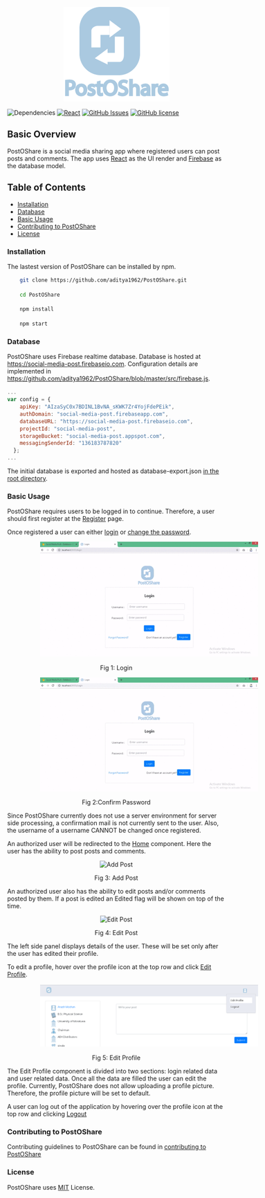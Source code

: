 <p align="center"><img src="https://raw.githubusercontent.com/aditya1962/PostOShare/master/public/images/icons/logo.png" alt="logo">
</p>

![Dependencies](https://img.shields.io/badge/dependencies-up%20to%20date-brightgreen.svg)
[![React](https://img.shields.io/badge/react-16.8%2B-blue.svg)](https://img.shields.io/badge/react-16.8%2B-blue.svg)
[![GitHub Issues](https://img.shields.io/github/issues/aditya1962/PostOShare.svg)](https://github.com/aditya1962/PostOShare/issues)
[![GitHub license](https://img.shields.io/github/license/aditya1962/PostOShare)](https://github.com/aditya1962/PostOShare/blob/master/LICENSE)


## Basic Overview

PostOShare is a social media sharing app where registered users can post posts and comments. The app uses <a href="https://reactjs.org/">React</a> as the UI render and <a href="https://firebase.google.com">Firebase</a> as the database model.

## Table of Contents
* <a href="#installation">Installation</a>
* <a href="#db"> Database </a>
* <a href="#basic-usage">Basic Usage</a>
* <a href="#contributions"> Contributing to PostOShare </a>
* <a href="#license"> License </a>

<h3 id="installation">Installation</h3>

The lastest version of PostOShare can be installed by npm.

```sh
    git clone https://github.com/aditya1962/PostOShare.git
    
    cd PostOShare
    
    npm install 
    
    npm start
```

<h3 id="db">Database</h3>

PostOShare uses Firebase realtime database. Database is hosted at <a href="https://social-media-post.firebaseio.com">https://social-media-post.firebaseio.com</a>. Configuration details are implemented in <a href="https://github.com/aditya1962/PostOShare/blob/master/src/firebase.js">https://github.com/aditya1962/PostOShare/blob/master/src/firebase.js</a>.

```javascript
...
var config = {
    apiKey: "AIzaSyC0x7BDINL1BvNA_sKWK7Zr4YojFdePEik",
    authDomain: "social-media-post.firebaseapp.com",
    databaseURL: "https://social-media-post.firebaseio.com",
    projectId: "social-media-post",
    storageBucket: "social-media-post.appspot.com",
    messagingSenderId: "136183787820"
  };
...
```

The initial database is exported and hosted as database-export.json <a href="https://github.com/aditya1962/PostOShare/blob/master/database-export.json">in the root directory</a>.

<h3 id="basic-usage">Basic Usage</h3>

PostOShare requires users to be logged in to continue. Therefore, a user should first register at the <a href="/Register">Register</a> page. 

Once registered a user can either <a href="/Login">login</a> or <a href="/ConfirmPassword">change the password</a>. 

<p align="center"><img src="https://github.com/aditya1962/PostOShare/blob/master/public/images/readme/Login.gif" alt="Login" style="margin:0% 15%;"/></p><p align="center"> Fig 1: Login </p>

<p align="center"><img src="https://github.com/aditya1962/PostOShare/blob/master/public/images/readme/Confirm%20Password.gif" alt="Confirm Password" style="margin:0% 15%;"/></p><p align="center"> Fig 2:Confirm Password </p>

Since PostOShare currently does not use a server environment for server side processing, a confirmation mail is not currently sent to the user. Also, the username of a username CANNOT be changed once registered. 

An authorized user will be redirected to the <a href="/">Home</a> component. Here the user has the ability to post posts and comments.

<p align="center"><img src="https://github.com/aditya1962/PostOShare/blob/master/public/images/readme/Add%20Post.gif" alt="Add Post" style="margin:0% 15%;"/></p><p align="center"> Fig 3: Add Post </p>

An authorized user also has the ability to edit posts and/or comments posted by them. If a post is edited an Edited flag will be shown on top of the time.

<p align="center"><img src="https://github.com/aditya1962/PostOShare/blob/master/public/images/readme/Edit%20Post.gif" alt="Edit Post" style="margin:0% 15%;"/></p><p align="center"> Fig 4: Edit Post </p>

The left side panel displays details of the user. These will be set only after the user has edited their profile.

To edit a profile, hover over the profile icon at the top row and click <a href="/editprofile">Edit Profile</a>. 

<p align="center"><img src="https://github.com/aditya1962/PostOShare/blob/master/public/images/readme/Edit.PNG" alt="Edit" style="margin:0% 15%;"/></p><p align="center"> Fig 5: Edit Profile </p>

The Edit Profile component is divided into two sections: login related data and user related data. Once all the data are filled the user can edit the profile. Currently, PostOShare does not allow uploading a profile picture. Therefore, the profile picture will be set to default.

A user can log out of the application by hovering over the profile icon at the top row and clicking <a href="/logout">Logout</a>

<h3 id="contributions">Contributing to PostOShare</h3>

Contributing guidelines to PostOShare can be found in <a href="https://github.com/aditya1962/PostOShare/blob/contributing/contribution.md">contributing to PostOShare</a>

<h3 id="license">License</h3>

PostOShare uses <a href="https://github.com/aditya1962/PostOShare/blob/master/LICENSE">MIT</a> License. 

